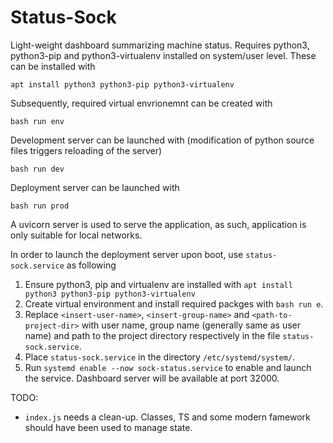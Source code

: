 # Status-Sock
Light-weight dashboard summarizing machine status. Requires python3, python3-pip and python3-virtualenv installed on system/user level. These can be installed with

`apt install python3 python3-pip python3-virtualenv`

Subsequently, required virtual envrionemnt can be created with

`bash run env`

Development server can be launched with (modification of python source files triggers reloading of the server)

`bash run dev`

Deployment server can be launched with

`bash run prod`

A uvicorn server is used to serve the application, as such, application is only suitable for local networks.

In order to launch the deployment server upon boot, use `status-sock.service` as following
1. Ensure python3, pip and virtualenv are installed with `apt install python3 python3-pip python3-virtualenv`
2. Create virtual environment and install required packges with `bash run e`.
3. Replace `<insert-user-name>`, `<insert-group-name>` and `<path-to-project-dir>` with user name, group name (generally same as user name) and path to the project directory respectively in the file `status-sock.service`.
4. Place `status-sock.service` in the directory `/etc/systemd/system/`.
5. Run `systemd enable --now sock-status.service` to enable and launch the service. Dashboard server will be available at port 32000.


TODO:
 - `index.js` needs a clean-up. Classes, TS and some modern famework should have been used to manage state.
